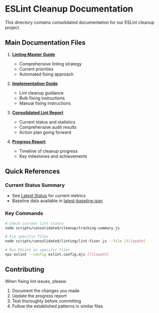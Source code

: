 # ESLint Cleanup Documentation

This directory contains consolidated documentation for our ESLint cleanup project.

## Main Documentation Files

1. [**Linting Master Guide**](./linting-master-guide.md)
   - Comprehensive linting strategy
   - Current priorities
   - Automated fixing approach
   
2. [**Implementation Guide**](./implementation-guide.md)
   - Lint cleanup guidance
   - Bulk fixing instructions
   - Manual fixing instructions

3. [**Consolidated Lint Report**](./consolidated-lint-report.md)
   - Current status and statistics
   - Comprehensive audit results
   - Action plan going forward

4. [**Progress Report**](./progress-report.md)
   - Timeline of cleanup progress
   - Key milestones and achievements

## Quick References

### Current Status Summary
- See [Latest Status](./latest-status.md) for current metrics
- Baseline data available in [latest-baseline.json](./latest-baseline.json)

### Key Commands

```bash
# Check current lint status
node scripts/consolidated/cleanup/tracking-summary.js

# Fix specific files
node scripts/consolidated/linting/lint-fixer.js --file [filepath]

# Run ESLint on specific files
npx eslint --config eslint.config.mjs [filepath]
```

## Contributing

When fixing lint issues, please:
1. Document the changes you made
2. Update the progress report
3. Test thoroughly before committing
4. Follow the established patterns in similar files
